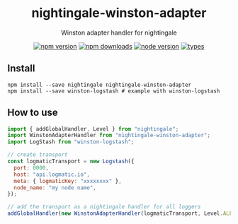 <h1 align="center">
  nightingale-winston-adapter
</h1>

<p align="center">
  Winston adapter handler for nightingale
</p>

<p align="center">
  <a href="https://npmjs.org/package/nightingale-winston-adapter"><img src="https://img.shields.io/npm/v/nightingale-winston-adapter.svg?style=flat-square" alt="npm version"></a>
  <a href="https://npmjs.org/package/nightingale-winston-adapter"><img src="https://img.shields.io/npm/dw/nightingale-winston-adapter.svg?style=flat-square" alt="npm downloads"></a>
  <a href="https://npmjs.org/package/nightingale-winston-adapter"><img src="https://img.shields.io/node/v/nightingale-winston-adapter.svg?style=flat-square" alt="node version"></a>
  <a href="https://npmjs.org/package/nightingale-winston-adapter"><img src="https://img.shields.io/npm/types/nightingale-winston-adapter.svg?style=flat-square" alt="types"></a>
</p>

## Install

```
npm install --save nightingale nightingale-winston-adapter
npm install --save winston-logstash # example with winston-logstash
```

## How to use

```js
import { addGlobalHandler, Level } from "nightingale";
import WinstonAdapterHandler from "nightingale-winston-adapter";
import LogStash from "winston-logstash";

// create transport
const logmaticTransport = new Logstash({
  port: 0000,
  host: "api.logmatic.io",
  meta: { logmaticKey: "xxxxxxxx" },
  node_name: "my node name",
});

// add the transport as a nightingale handler for all loggers
addGlobalHandler(new WinstonAdapterHandler(logmaticTransport, Level.ALL));
```
